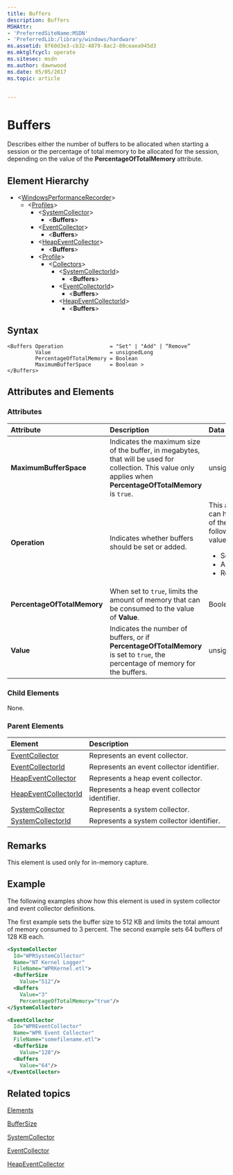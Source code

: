 ```yaml
---
title: Buffers
description: Buffers
MSHAttr:
- 'PreferredSiteName:MSDN'
- 'PreferredLib:/library/windows/hardware'
ms.assetid: 8f60d3e3-cb32-4879-8ac2-80ceaea945d3
ms.mktglfcycl: operate
ms.sitesec: msdn
ms.author: dawnwood
ms.date: 05/05/2017
ms.topic: article


---
```



# Buffers

Describes either the number of buffers to be allocated when starting a session or the percentage of total memory to be allocated for the session, depending on the value of the **PercentageOfTotalMemory** attribute.


## Element Hierarchy

* &lt;[WindowsPerformanceRecorder](windowsperformancerecorder.md)\>
  * \<[Profiles](profiles.md)\>
    * \<[SystemCollector](systemcollector.md)\>
      * \<**Buffers**\>
    * \<[EventCollector](eventcollector.md)\>
      * \<**Buffers**\>
    * \<[HeapEventCollector](heapeventcollector.md)\>
        * \<**Buffers**\>
    * \<[Profile](profile-wpr.md)\>
      * \<[Collectors](collectors.md)\>
        * \<[SystemCollectorId](systemcollectorid.md)\>
          * \<**Buffers**\>
        * \<[EventCollectorId](eventcollectorid.md)\>
          * \<**Buffers**\>
        * \<[HeapEventCollectorId](heapeventcollectorid.md)\>
          * \<**Buffers**\>


## Syntax

```
<Buffers Operation               = "Set" | "Add" | “Remove”
         Value                   = unsignedLong
         PercentageOfTotalMemory = Boolean
         MaximumBufferSpace      = Boolean >
</Buffers>
```


## Attributes and Elements


### Attributes

| Attribute                   | Description                                                                                                                                                   | Data type                                                                                                 | Required | Default |
| :-------------------------- | :------------------------------------------------------------------------------------------------------------------------------------------------------------ | :-------------------------------------------------------------------------------------------------------- | :------- | :------ |
| **MaximumBufferSpace**      | Indicates the maximum size of the buffer, in megabytes, that will be used for collection. This value only applies when **PercentageOfTotalMemory** is `true`. | unsignedLong                                                                                              | No       |         |
| **Operation**               | Indicates whether buffers should be set or added.                                                                                                             | This attribute can have one of the following values: <ul> <li>Set</li> <li>Add</li> <li>Remove</li> </ul> | No       | Set     |
| **PercentageOfTotalMemory** | When set to `true`, limits the amount of memory that can be consumed to the value of **Value**.                                                               | Boolean                                                                                                   | No       | false   |
| **Value**                   | Indicates the number of buffers, or if **PercentageOfTotalMemory** is set to `true`, the percentage of memory for the buffers.                                | unsignedLong                                                                                              | Yes      |         |


### Child Elements

None.


### Parent Elements

| Element                                         | Description                                   |
|:------------------------------------------------|:----------------------------------------------|
| [EventCollector](eventcollector.md)             | Represents an event collector.                |
| [EventCollectorId](eventcollectorid.md)         | Represents an event collector identifier.     |
| [HeapEventCollector](heapeventcollector.md)     | Represents a heap event collector.            |
| [HeapEventCollectorId](heapeventcollectorid.md) | Represents a heap event collector identifier. |
| [SystemCollector](systemcollector.md)           | Represents a system collector.                |
| [SystemCollectorId](systemcollectorid.md)       | Represents a system collector identifier.     |


## Remarks

This element is used only for in-memory capture.


## Example

The following examples show how this element is used in system collector and event collector definitions.

The first example sets the buffer size to 512 KB and limits the total amount of memory consumed to 3 percent. The second example sets 64 buffers of 128 KB each.

```xml
<SystemCollector
  Id="WPRSystemCollector"
  Name="NT Kernel Logger"
  FileName="WPRKernel.etl">
  <BufferSize
    Value="512"/> 
  <Buffers
    Value="3"
    PercentageOfTotalMemory="true"/>
</SystemCollector>

<EventCollector
  Id="WPREventCollector"
  Name="WPR Event Collector"
  FileName="somefilename.etl">
  <BufferSize
    Value="128"/>
  <Buffers
    Value="64"/>
</EventCollector>
```


## Related topics

[Elements](elements.md)

[BufferSize](buffersize.md)

[SystemCollector](systemcollector.md)

[EventCollector](eventcollector.md)

[HeapEventCollector](heapeventcollector.md)

